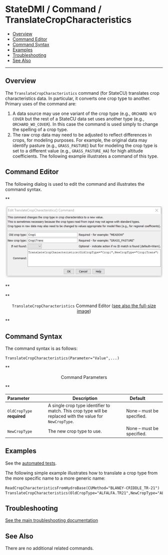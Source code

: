 # StateDMI / Command / TranslateCropCharacteristics #

* [Overview](#overview)
* [Command Editor](#command-editor)
* [Command Syntax](#command-syntax)
* [Examples](#examples)
* [Troubleshooting](#troubleshooting)
* [See Also](#see-also)

-------------------------

## Overview ##

The `TranslateCropCharacteristics` command (for StateCU)
translates crop characteristics data.  In particular, it converts one crop type to another.  Primary uses of the command are:

1. A data source may use one variant of the crop type (e.g., `ORCHARD W/O COVER` but the
rest of a StateCU data set uses another type (e.g., `ORCHARD_WO_COVER`).
In this case the command is used simply to change the spelling of a crop type.
2. The raw crop data may need to be adjusted to reflect differences in crops, for modeling purposes.
For example, the original data may identify pasture (e.g., `GRASS_PASTURE`) but for modeling the crop
type is set to a different value (e.g., `GRASS_PASTURE_HA`) for high altitude coefficients.
The following example illustrates a command of this type.

## Command Editor ##

The following dialog is used to edit the command and illustrates the command syntax.

**<p style="text-align: center;">
![TranslateCropCharacteristics command editor](TranslateCropCharacteristics.png)
</p>**

**<p style="text-align: center;">
`TranslateCropCharacteristics` Command Editor (<a href="../TranslateCropCharacteristics.png">see also the full-size image</a>)
</p>**

## Command Syntax ##

The command syntax is as follows:

```text
TranslateCropCharacteristics(Parameter="Value",...)
```
**<p style="text-align: center;">
Command Parameters
</p>**

| **Parameter**&nbsp;&nbsp;&nbsp;&nbsp;&nbsp;&nbsp;&nbsp;&nbsp;&nbsp;&nbsp;&nbsp;&nbsp; | **Description** | **Default**&nbsp;&nbsp;&nbsp;&nbsp;&nbsp;&nbsp;&nbsp;&nbsp;&nbsp;&nbsp; |
| --------------|-----------------|----------------- |
| `OldCropType`<br>**required** | A single crop type identifier to match.  This crop type will be replaced with the value for `NewCropType`. | None – must be specified. |
| `NewCropType` | The new crop type to use. | None – must be specified. |

## Examples ##

See the [automated tests](https://github.com/OpenCDSS/cdss-app-statedmi-test/tree/master/test/regression/commands/TranslateCropCharacteristics).

The following simple example illustrates how to translate a crop type from the more specific name to a more generic name:

```
ReadCropCharacteristicsFromHydroBase(CUMethod="BLANEY-CRIDDLE_TR-21")
TranslateCropCharacteristics(OldCropType="ALFALFA.TR21",NewCropType="ALFALFA")
```

## Troubleshooting ##

[See the main troubleshooting documentation](../../troubleshooting/troubleshooting.md)

## See Also ##

There are no additional related commands.
